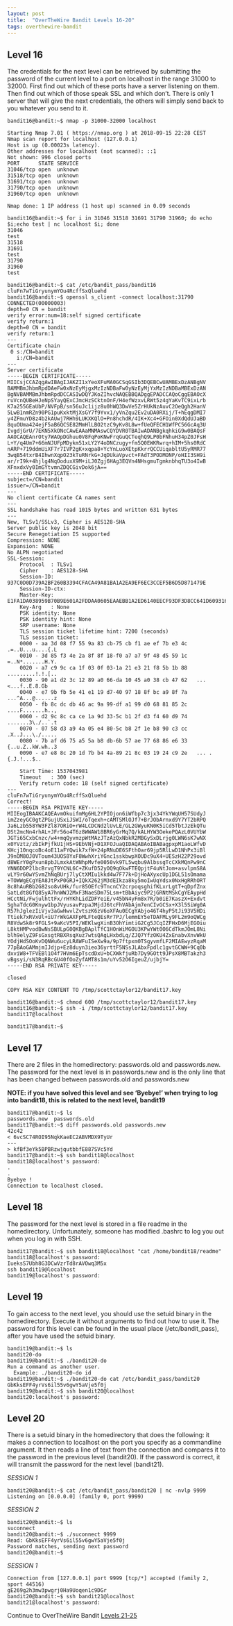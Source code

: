 ```yaml
---
layout: post
title:  "OverTheWire Bandit Levels 16-20"
tags: overthewire-bandit
---
```


## Level 16
The credentials for the next level can be retrieved by submitting the password of the current level to a port on localhost in the range 31000 to 32000. First find out which of these ports have a server listening on them. Then find out which of those speak SSL and which don’t. There is only 1 server that will give the next credentials, the others will simply send back to you whatever you send to it.
```
bandit16@bandit:~$ nmap -p 31000-32000 localhost

Starting Nmap 7.01 ( https://nmap.org ) at 2018-09-15 22:28 CEST
Nmap scan report for localhost (127.0.0.1)
Host is up (0.00023s latency).
Other addresses for localhost (not scanned): ::1
Not shown: 996 closed ports
PORT      STATE SERVICE
31046/tcp open  unknown
31518/tcp open  unknown
31691/tcp open  unknown
31790/tcp open  unknown
31960/tcp open  unknown

Nmap done: 1 IP address (1 host up) scanned in 0.09 seconds

bandit16@bandit:~$ for i in 31046 31518 31691 31790 31960; do echo $i;echo test | nc localhost $i; done
31046
test
31518
31691
test
31790
31960
test

bandit16@bandit:~$ cat /etc/bandit_pass/bandit16
cluFn7wTiGryunymYOu4RcffSxQluehd
bandit16@bandit:~$ openssl s_client -connect localhost:31790
CONNECTED(00000003)
depth=0 CN = bandit
verify error:num=18:self signed certificate
verify return:1
depth=0 CN = bandit
verify return:1
---
Certificate chain
 0 s:/CN=bandit
   i:/CN=bandit
---
Server certificate
-----BEGIN CERTIFICATE-----
MIICsjCCAZqgAwIBAgIJAKZI1xYeoXFuMA0GCSqGSIb3DQEBCwUAMBExDzANBgNV
BAMMBmJhbmRpdDAeFw0xNzEyMjgxMzIzNDBaFw0yNzEyMjYxMzIzNDBaMBExDzAN
BgNVBAMMBmJhbmRpdDCCASIwDQYJKoZIhvcNAQEBBQADggEPADCCAQoCggEBAOcX
ruVcnQUBeHJeNpSYayQExCJmcHzSCktnOnF/H4efWzxvLRWt5z4gYaKvTC9ixLrb
K7a255GEaUbP/NVFpB/sn56uJc1ijz8u0hWQ3DwVe5ZrHUkNzAuvC2OeQgh2HanV
5LwB1nmRZn90PG1puKxktMjXsGY7f9Yvx1/yVnZqu2Ev2uDA0RXij/T+hEqgDMI7
y4ZFmuYD8z4b2kAUwj7RHh9LUKXKQlO+Pn8hchdR/4IK+Xc4+GFOin0XdQdUJaBD
8quOUma424ejF5aB6QCSE82MmHlLBO2tzC9yKv8L8w+fUeQFECH1WfPC56GcAq3U
IvgdjGrU/7EKN5XkONcCAwEAAaMNMAswCQYDVR0TBAIwADANBgkqhkiG9w0BAQsF
AAOCAQEAnrOty7WAOpDGhuu0V8FqPoKNwFrqGuQCTeqhQ9LP0bFNhuH34pZ0JFsH
L+Y/q4Um7+66mNJUFpMDykm51xLY2Y4oDNCzugy+fm5Q0EWKRwrq+hIM+5hs0RdC
nARP+719ddmUiXF7r7IVP2gK+xqpa8+YcYnLuoXEtpKkrrQCCUiqabltU5yRMR77
3wqB54txrB4IhwnXqpO23kTuRNrkG+JqDUkaVpvct+FAdT3PODMONP/oHII3SH9i
ar/rI9k+4hjlg4NqOoduxX9M+iLJ0Zgj6HAg3EQVn4NHsgmuTgmknbhqTU3o4IwB
XFnxdxVy0ImGYtvmnZDQCGivDok6jA==
-----END CERTIFICATE-----
subject=/CN=bandit
issuer=/CN=bandit
---
No client certificate CA names sent
---
SSL handshake has read 1015 bytes and written 631 bytes
---
New, TLSv1/SSLv3, Cipher is AES128-SHA
Server public key is 2048 bit
Secure Renegotiation IS supported
Compression: NONE
Expansion: NONE
No ALPN negotiated
SSL-Session:
    Protocol  : TLSv1
    Cipher    : AES128-SHA
    Session-ID: 937C0D0D739A2BF260B3394CFACA49A81BA1A2EA9EF6EC3CCEF5B6D5D871479E
    Session-ID-ctx:
    Master-Key: E1FA1DA038959B70B9E601A2FDDAA0605EAAEBB1A2ED6140EECF93DF3D8CC641D609316B5C68F5994A717A1D7309F03E
    Key-Arg   : None
    PSK identity: None
    PSK identity hint: None
    SRP username: None
    TLS session ticket lifetime hint: 7200 (seconds)
    TLS session ticket:
    0000 - aa 3d 08 f7 55 9a 83 cb-75 cb f1 ae ef 7b e3 4c   .=..U...u....{.L
    0010 - 3d 85 f3 4e 2a 8f 8f 18-f0 a7 a7 9f 48 d5 59 1c   =..N*.......H.Y.
    0020 - a7 c9 9c ca 1f 03 0f 03-1a 21 e3 21 f8 5b 1b 88   .........!.!.[..
    0030 - 90 a1 d2 3c 12 89 a0 66-da 10 45 a0 38 cb 47 62   ...<...f..E.8.Gb
    0040 - e7 9b fb 5e 41 e1 19 d7-40 97 18 8f bc a9 8f 7a   ...^A...@......z
    0050 - fb 8c dc db 46 ac 9a 99-df a1 99 d0 68 81 85 2c   ....F.......h..,
    0060 - d2 9c 8c ca ce 1a 9d 33-5c b1 2f d3 f4 60 d9 74   .......3\./..`.t
    0070 - 07 58 d3 a9 4a 05 e4 80-5c b8 2f 1e b8 90 c3 cc   .X..J...\./.....
    0080 - 7b af d6 75 a5 5a b8 db-6b 57 ae 77 68 86 e6 33   {..u.Z..kW.wh..3
    0090 - e7 e8 8c 20 1d 7b b4 4a-89 21 8c 03 19 24 c9 2e   ... .{.J.!...$..

    Start Time: 1537043981
    Timeout   : 300 (sec)
    Verify return code: 18 (self signed certificate)
---
cluFn7wTiGryunymYOu4RcffSxQluehd
Correct!
-----BEGIN RSA PRIVATE KEY-----
MIIEogIBAAKCAQEAvmOkuifmMg6HL2YPIOjon6iWfbp7c3jx34YkYWqUH57SUdyJ
imZzeyGC0gtZPGujUSxiJSWI/oTqexh+cAMTSMlOJf7+BrJObArnxd9Y7YT2bRPQ
Ja6Lzb558YW3FZl87ORiO+rW4LCDCNd2lUvLE/GL2GWyuKN0K5iCd5TbtJzEkQTu
DSt2mcNn4rhAL+JFr56o4T6z8WWAW18BR6yGrMq7Q/kALHYW3OekePQAzL0VUYbW
JGTi65CxbCnzc/w4+mqQyvmzpWtMAzJTzAzQxNbkR2MBGySxDLrjg0LWN6sK7wNX
x0YVztz/zbIkPjfkU1jHS+9EbVNj+D1XFOJuaQIDAQABAoIBABagpxpM1aoLWfvD
KHcj10nqcoBc4oE11aFYQwik7xfW+24pRNuDE6SFthOar69jp5RlLwD1NhPx3iBl
J9nOM8OJ0VToum43UOS8YxF8WwhXriYGnc1sskbwpXOUDc9uX4+UESzH22P29ovd
d8WErY0gPxun8pbJLmxkAtWNhpMvfe0050vk9TL5wqbu9AlbssgTcCXkMQnPw9nC
YNN6DDP2lbcBrvgT9YCNL6C+ZKufD52yOQ9qOkwFTEQpjtF4uNtJom+asvlpmS8A
vLY9r60wYSvmZhNqBUrj7lyCtXMIu1kkd4w7F77k+DjHoAXyxcUp1DGL51sOmama
+TOWWgECgYEA8JtPxP0GRJ+IQkX262jM3dEIkza8ky5moIwUqYdsx0NxHgRRhORT
8c8hAuRBb2G82so8vUHk/fur85OEfc9TncnCY2crpoqsghifKLxrLgtT+qDpfZnx
SatLdt8GfQ85yA7hnWWJ2MxF3NaeSDm75Lsm+tBbAiyc9P2jGRNtMSkCgYEAypHd
HCctNi/FwjulhttFx/rHYKhLidZDFYeiE/v45bN4yFm8x7R/b0iE7KaszX+Exdvt
SghaTdcG0Knyw1bpJVyusavPzpaJMjdJ6tcFhVAbAjm7enCIvGCSx+X3l5SiWg0A
R57hJglezIiVjv3aGwHwvlZvtszK6zV6oXFAu0ECgYAbjo46T4hyP5tJi93V5HDi
Ttiek7xRVxUl+iU7rWkGAXFpMLFteQEsRr7PJ/lemmEY5eTDAFMLy9FL2m9oQWCg
R8VdwSk8r9FGLS+9aKcV5PI/WEKlwgXinB3OhYimtiG2Cg5JCqIZFHxD6MjEGOiu
L8ktHMPvodBwNsSBULpG0QKBgBAplTfC1HOnWiMGOU3KPwYWt0O6CdTkmJOmL8Ni
blh9elyZ9FsGxsgtRBXRsqXuz7wtsQAgLHxbdLq/ZJQ7YfzOKU4ZxEnabvXnvWkU
YOdjHdSOoKvDQNWu6ucyLRAWFuISeXw9a/9p7ftpxm0TSgyvmfLF2MIAEwyzRqaM
77pBAoGAMmjmIJdjp+Ez8duyn3ieo36yrttF5NSsJLAbxFpdlc1gvtGCWW+9Cq0b
dxviW8+TFVEBl1O4f7HVm6EpTscdDxU+bCXWkfjuRb7Dy9GOtt9JPsX8MBTakzh3
vBgsyi/sN3RqRBcGU40fOoZyfAMT8s1m/uYv52O6IgeuZ/ujbjY=
-----END RSA PRIVATE KEY-----

closed

COPY RSA KEY CONTENT TO /tmp/scottctaylor12/bandit17.key

bandit16@bandit:~$ chmod 600 /tmp/scottctaylor12/bandit17.key
bandit16@bandit:~$ ssh -i /tmp/scottctaylor12/bandit17.key bandit17@localhost

bandit17@bandit:~$
```

## Level 17
There are 2 files in the homedirectory: passwords.old and passwords.new. The password for the next level is in passwords.new and is the only line that has been changed between passwords.old and passwords.new

**NOTE: if you have solved this level and see ‘Byebye!’ when trying to log into bandit18, this is related to the next level, bandit19**
```
bandit17@bandit:~$ ls
passwords.new  passwords.old
bandit17@bandit:~$ diff passwords.old passwords.new
42c42
< 6vcSC74ROI95NqkKaeEC2ABVMDX9TyUr
---
> kfBf3eYk5BPBRzwjqutbbfE887SVc5Yd
bandit17@bandit:~$ ssh bandit18@localhost
bandit18@localhost's password:
.
.
Byebye !
Connection to localhost closed.
```
## Level 18
The password for the next level is stored in a file readme in the homedirectory. Unfortunately, someone has modified .bashrc to log you out when you log in with SSH.
```
bandit17@bandit:~$ ssh bandit18@localhost "cat /home/bandit18/readme"
bandit18@localhost's password:
IueksS7Ubh8G3DCwVzrTd8rAVOwq3M5x
ssh bandit19@localhost
bandit19@localhost's password:
```

## Level 19
To gain access to the next level, you should use the setuid binary in the homedirectory. Execute it without arguments to find out how to use it. The password for this level can be found in the usual place (/etc/bandit_pass), after you have used the setuid binary.
```
bandit19@bandit:~$ ls
bandit20-do
bandit19@bandit:~$ ./bandit20-do
Run a command as another user.
  Example: ./bandit20-do id
bandit19@bandit:~$ ./bandit20-do cat /etc/bandit_pass/bandit20
GbKksEFF4yrVs6il55v6gwY5aVje5f0j
bandit19@bandit:~$ ssh bandit20@localhost
bandit20:localhost's password:
```

## Level 20
There is a setuid binary in the homedirectory that does the following: it makes a connection to localhost on the port you specify as a commandline argument. It then reads a line of text from the connection and compares it to the password in the previous level (bandit20). If the password is correct, it will transmit the password for the next level (bandit21).

*SESSION 1*
```
bandit20@bandit:~$ cat /etc/bandit_pass/bandit20 | nc -nvlp 9999
Listening on [0.0.0.0] (family 0, port 9999)
```
*SESSION 2*
```
bandit20@bandit:~$ ls
suconnect
bandit20@bandit:~$ ./suconnect 9999
Read: GbKksEFF4yrVs6il55v6gwY5aVje5f0j
Password matches, sending next password
bandit20@bandit:~$
```
*SESSION 1*
```
Connection from [127.0.0.1] port 9999 [tcp/*] accepted (family 2, sport 44516)
gE269g2h3mw3pwgrj0Ha9Uoqen1c9DGr
bandit20@bandit:~$ ssh bandit21@localhost
bandit21@localhost's password:
```

Continue to OverTheWire Bandit [Levels 21-25](https://scottctaylor12.github.io/2018/09/15/otw-bandit21-25.html)
